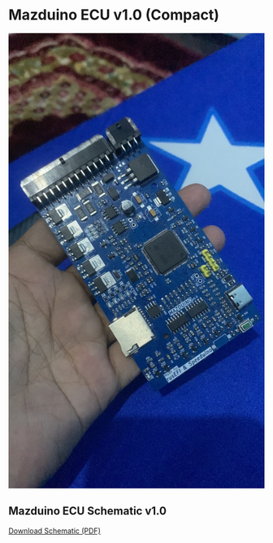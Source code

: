 # Mazduino ECU v1.0 (Compact)
![Assembled Mazduino ECU](v1.0/assembled.jpeg)


## Mazduino ECU Schematic v1.0
[Download Schematic (PDF)](https://github.com/amrikarisma/Mazduino/releases/download/v1.0/schematic.pdf)